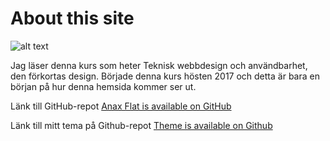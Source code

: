 About this site
==============================================

![alt text](img/anax.png)


Jag läser denna kurs som heter Teknisk webbdesign och användbarhet, den förkortas design.
Började denna kurs hösten 2017 och detta är bara en början på hur denna hemsida kommer ser ut.


Länk till GitHub-repot [Anax Flat is available on GitHub](https://github.com/karshy/anax-flat)

Länk till mitt tema på Github-repot [Theme is available on Github](https://github.com/karshy/anax-flat-theme)
